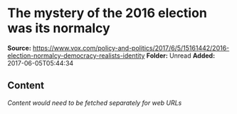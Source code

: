 # The mystery of the 2016 election was its normalcy

**Source:** https://www.vox.com/policy-and-politics/2017/6/5/15161442/2016-election-normalcy-democracy-realists-identity
**Folder:** Unread
**Added:** 2017-06-05T05:44:34




## Content
*Content would need to be fetched separately for web URLs*
